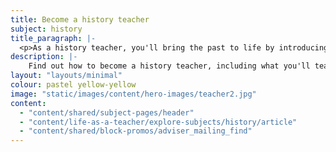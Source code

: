 ```yaml
---
title: Become a history teacher
subject: history
title_paragraph: |-
  <p>As a history teacher, you'll bring the past to life by introducing pupils to key events and significant people from history. By encouraging critical thinking, you’ll help pupils form their own opinions and uncover new perspectives.</p>
description: |-
    Find out how to become a history teacher, including what you'll teach and what funding is available to help you train.
layout: "layouts/minimal"
colour: pastel yellow-yellow
image: "static/images/content/hero-images/teacher2.jpg"
content:
  - "content/shared/subject-pages/header"
  - "content/life-as-a-teacher/explore-subjects/history/article"
  - "content/shared/block-promos/adviser_mailing_find"
---
```

